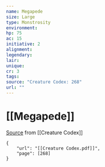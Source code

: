 ```yaml
---
name: Megapede
size: Large
type: Monstrosity
environment: 
hp: 75
ac: 15
initiative: 2
alignment: 
legendary: 
lair: 
unique: 
cr: 3
tags: 
source: "Creature Codex: 268"
url: ""
---
```

# [[Megapede]]

[Source](zotero://open-pdf/library/items/NTNKJRHG?page=268) from [[Creature Codex]]

```pdf
{
	"url": "[[Creature Codex.pdf]]",
	"page": [268]
}
```

